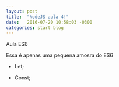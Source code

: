 ```yaml
---
layout: post
title:  "NodeJS aula 4!"
date:   2016-07-20 10:58:03 -0300
categories: start blog
---
```

Aula ES6

Essa é apenas uma pequena amosra do ES6

- Let;

- Const;